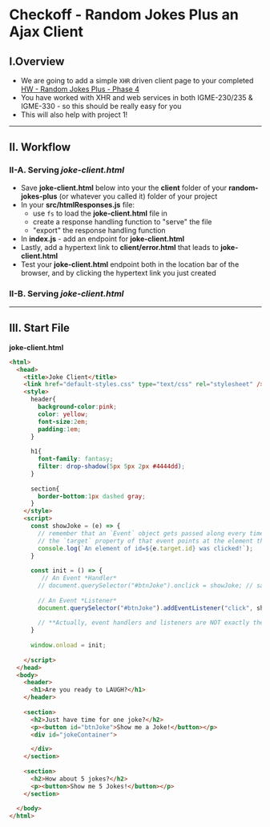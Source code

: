 # Checkoff - Random Jokes Plus an Ajax Client


## I.Overview

- We are going to add a simple `XHR` driven client page to your completed [HW - Random Jokes Plus - Phase 4](https://github.com/tonethar/IGME-430-Spring-2021/blob/main/hw-notes/HW-random-jokes-plus.md#phase4)
- You have worked with XHR and web services in both IGME-230/235 & IGME-330 - so this should be really easy for you
- This will also help with project 1!

<hr>

## II. Workflow

### II-A. Serving *joke-client.html*

- Save **joke-client.html** below into your the **client** folder of your **random-jokes-plus** (or whatever you called it) folder of your project
- In your **src/htmlResponses.js** file:
  - use `fs` to load the **joke-client.html** file in 
  - create a response handling function to "serve" the file
  - "export" the response handling function
- In **index.js** - add an endpoint for **joke-client.html**
- Lastly, add a hypertext link to **client/error.html** that leads to **joke-client.html**
- Test your **joke-client.html** endpoint both in the location bar of the browser, and by clicking the hypertext link you just created

### II-B. Serving *joke-client.html*


<hr>

## III. Start File


**joke-client.html**

```html
<html>
  <head>
    <title>Joke Client</title>
    <link href="default-styles.css" type="text/css" rel="stylesheet" />
    <style>
      header{
        background-color:pink;
        color: yellow;
        font-size:2em;
        padding:1em;
      }
      
      h1{
        font-family: fantasy;
        filter: drop-shadow(5px 5px 2px #4444dd);
      }
      
      section{
        border-bottom:1px dashed gray;
      }
    </style>
    <script>
      const showJoke = (e) => {
        // remember that an `Event` object gets passed along every time that an event handler or listener calls a function
        // the `target` property of that event points at the element that sent the event, in this case a button
        console.log(`An element of id=${e.target.id} was clicked!`);
      }
      
      const init = () => {
         // An Event *Handler*
        // document.querySelector("#btnJoke").onclick = showJoke; // same as below, less typing, use which ever version you prefer
      
        // An Event *Listener*
        document.querySelector("#btnJoke").addEventListener("click", showJoke);
      
        // **Actually, event handlers and listeners are NOT exactly the same in all use cases - what ARE the differences?**
      }
      
      window.onload = init;
     
    </script>
  </head>
  <body>
    <header>
      <h1>Are you ready to LAUGH?</h1>
    </header>
    
    <section>
      <h2>Just have time for one joke?</h2>
      <p><button id="btnJoke">Show me a Joke!</button></p>
      <div id="jokeContainer">

      </div>
    </section>
    
    <section>
      <h2>How about 5 jokes?</h2>
      <p><button>Show me 5 Jokes!</button></p>
    </section>
    
  </body>
</html>
```


